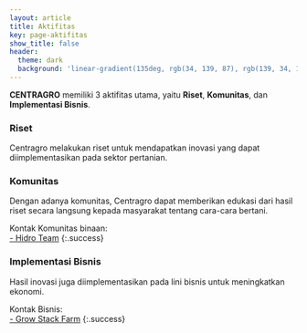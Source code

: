 ```yaml
---
layout: article
title: Aktifitas
key: page-aktifitas
show_title: false
header:
  theme: dark
  background: 'linear-gradient(135deg, rgb(34, 139, 87), rgb(139, 34, 139))'
---
```


**CENTRAGRO** memiliki 3 aktifitas utama, yaitu **Riset**, **Komunitas**, dan **Implementasi Bisnis**.

### Riset

Centragro melakukan riset untuk mendapatkan inovasi yang dapat diimplementasikan pada sektor pertanian.

### Komunitas

Dengan adanya komunitas, Centragro dapat memberikan edukasi dari hasil riset secara langsung kepada masyarakat tentang cara-cara bertani.

Kontak Komunitas binaan:<br>
[- Hidro Team](https://instagram.com/hidroteam_pdg)
{:.success}

### Implementasi Bisnis

Hasil inovasi juga diimplementasikan pada lini bisnis untuk meningkatkan ekonomi.

Kontak Bisnis:<br>
[- Grow Stack Farm](https://instagram.com/gstackfarm)
{:.success}